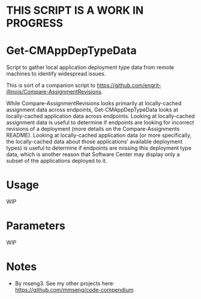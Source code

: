# THIS SCRIPT IS A WORK IN PROGRESS

# Get-CMAppDepTypeData
Script to gather local application deployment type data from remote machines to identify widespread issues.  

This is sort of a companion script to https://github.com/engrit-illinois/Compare-AssignmentRevisions.  

While Compare-AssignmentRevisions looks primarily at locally-cached assignment data across endpoints, Get-CMAppDepTypeData looks at locally-cached application data across endpoints. Looking at locally-cached assignment data is useful to determine if endpoints are looking for incorrect revisions of a deployment (more details on the Compare-Assignments README). Looking at locally-cached application data (or more specifically, the locally-cached data about those applications' available deployment types) is useful to determine if endpoints are missing this deployment type data, which is another reason that Software Center may display only a subset of the applications deployed to it.  

# Usage
WIP

# Parameters
WIP

# Notes
- By mseng3. See my other projects here: https://github.com/mmseng/code-compendium.